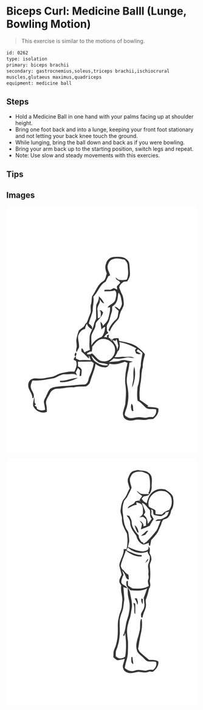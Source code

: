# Biceps Curl: Medicine Balll (Lunge, Bowling Motion)
> This exercise is similar to the motions of bowling.

``` 
id: 0262 
type: isolation 
primary: biceps brachii 
secondary: gastrocnemius,soleus,triceps brachii,ischiocrural muscles,glutaeus maximus,quadriceps 
equipment: medicine ball 
``` 

## Steps

 - Hold a Medicine Ball in one hand with your palms facing up at shoulder height.
 - Bring one foot back and into a lunge, keeping your front foot stationary and not letting your back knee touch the ground.
 - While lunging, bring the ball down and back as if you were bowling.
 - Bring your arm back up to the starting position, switch legs and repeat.
 - Note: Use slow and steady movements with this exercies.

## Tips


## Images

![](./../svg/0262-relaxation.svg)

![](./../svg/0262-tension.svg)
